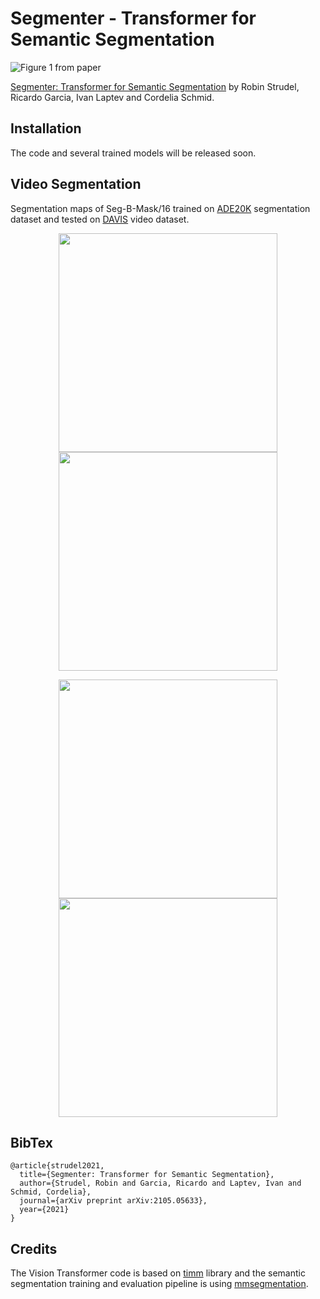 # Segmenter - Transformer for Semantic Segmentation

![Figure 1 from paper](./overview.png)

[Segmenter: Transformer for Semantic Segmentation](https://arxiv.org/abs/2105.05633)
by Robin Strudel, Ricardo Garcia, Ivan Laptev and Cordelia Schmid. 

## Installation

The code and several trained models will be released soon.

## Video Segmentation

Segmentation maps of Seg-B-Mask/16 trained on [ADE20K](https://groups.csail.mit.edu/vision/datasets/ADE20K/) segmentation dataset and tested on [DAVIS](https://davischallenge.org/) video dataset.

<p align="middle">
  <img src="https://github.com/rstrudel/segmenter/blob/master/gifs/choreography.gif" width="350">
  <img src="https://github.com/rstrudel/segmenter/blob/master/gifs/city-ride.gif" width="350">
</p>
<p align="middle">
  <img src="https://github.com/rstrudel/segmenter/blob/master/gifs/car-competition.gif" width="350">
  <img src="https://github.com/rstrudel/segmenter/blob/master/gifs/breakdance-flare.gif" width="350">
</p>

## BibTex

```
@article{strudel2021,
  title={Segmenter: Transformer for Semantic Segmentation},
  author={Strudel, Robin and Garcia, Ricardo and Laptev, Ivan and Schmid, Cordelia},
  journal={arXiv preprint arXiv:2105.05633},
  year={2021}
}
```


## Credits

The Vision Transformer code is based on [timm](https://github.com/rwightman/pytorch-image-models) library and the semantic segmentation training and evaluation pipeline 
is using [mmsegmentation](https://github.com/open-mmlab/mmsegmentation).
